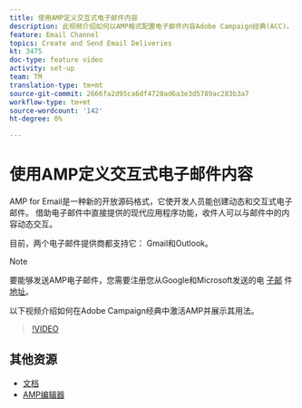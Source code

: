 ```yaml
---
title: 使用AMP定义交互式电子邮件内容
description: 此视频介绍如何以AMP格式配置电子邮件内容Adobe Campaign经典(ACC)。
feature: Email Channel
topics: Create and Send Email Deliveries
kt: 3475
doc-type: feature video
activity: set-up
team: TM
translation-type: tm+mt
source-git-commit: 2666fa2d95ca6df4720ad6a3e3d5789ac283b3a7
workflow-type: tm+mt
source-wordcount: '142'
ht-degree: 0%

---
```



# 使用AMP定义交互式电子邮件内容

AMP for Email是一种新的开放源码格式，它使开发人员能创建动态和交互式电子邮件。 借助电子邮件中直接提供的现代应用程序功能，收件人可以与邮件中的内容动态交互。

目前，两个电子邮件提供商都支持它： Gmail和Outlook。

>[!NOTE]
>
> 要能够发送AMP电子邮件，您需要注册您从Google和Microsoft发送的电 [子邮](https://developers.google.com/gmail/ampemail/register) 件 [地址](https://docs.microsoft.com/en-us/outlook/amphtml/register-outlook)。

以下视频介绍如何在Adobe Campaign经典中激活AMP并展示其用法。

>[!VIDEO](https://video.tv.adobe.com/v/29940?quality=12&learn=on)

## 其他资源

* [文档](https://docs.adobe.com/content/help/en/campaign-classic/using/sending-messages/sending-emails/defining-the-email-content.html)
* [AMP编辑器](https://playground.amp.dev/)
